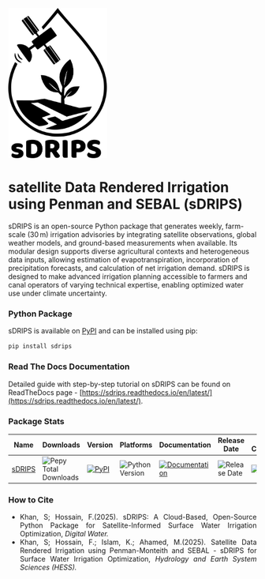 <img src="docs/images/sDRIPS_Logo/Logo.png" alt="sDRIPS" width="200"/>

# satellite Data Rendered Irrigation using Penman and SEBAL (sDRIPS) 

sDRIPS is an open-source Python package that generates weekly, farm-scale (30 m) irrigation advisories by integrating satellite observations, global weather models, and ground-based measurements when available. Its modular design supports diverse agricultural contexts and heterogeneous data inputs, allowing estimation of evapotranspiration, incorporation of precipitation forecasts, and calculation of net irrigation demand. sDRIPS is designed to make advanced irrigation planning accessible to farmers and canal operators of varying technical expertise, enabling optimized water use under climate uncertainty.

### Python Package
sDRIPS is available on [PyPI](https://pypi.org/project/sdrips) and can be installed using pip:
```bash
pip install sdrips
```

### Read The Docs Documentation
Detailed guide with step-by-step tutorial on sDRIPS can be found on ReadTheDocs page - [https://sdrips.readthedocs.io/en/latest/](https://sdrips.readthedocs.io/en/latest/). 

### Package Stats

| Name | Downloads | Version | Platforms | Documentation | Release Date | OS Compatibility |
|------|------------|---------|-----------|----------------|--------------|----------------|
| [sDRIPS](https://pypi.org/project/sdrips/) | ![Pepy Total Downloads](https://img.shields.io/pepy/dt/sdrips) | [![PyPI](https://img.shields.io/pypi/v/sdrips.svg)](https://pypi.org/project/sdrips/) | ![Python Version](https://img.shields.io/python/required-version-toml?tomlFilePath=https%3A%2F%2Fraw.githubusercontent.com%2FUW-SASWE%2FsDRIPS%2Frefs%2Fheads%2Fmain%2Fpyproject.toml) | [![Documentation](https://img.shields.io/readthedocs/sdrips)](https://sdrips.readthedocs.io/en/latest/) | ![Release Date](https://img.shields.io/github/release-date/UW-SASWE/sDRIPS) | ![OS](https://img.shields.io/badge/OS-Windows%20%7C%20macOS%20%7C%20Linux-blue) |


### How to Cite
<div style="text-align: justify;">

- Khan, S; Hossain, F.(2025). sDRIPS: A Cloud-Based, Open-Source Python Package for Satellite-Informed Surface Water Irrigation Optimization, <i>Digital Water.</i>  
- Khan, S; Hossain, F.; Islam, K.; Ahamed, M.(2025). Satellite Data Rendered Irrigation using Penman-Monteith and SEBAL - sDRIPS for Surface Water Irrigation Optimization, <i>Hydrology and Earth System Sciences (HESS).</i>
</div>
